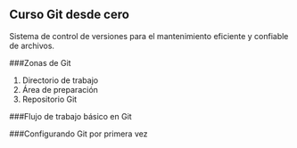 ## Curso Git desde cero
Sistema de control de versiones para el mantenimiento eficiente y confiable de archivos.

###Zonas de Git
1. Directorio de trabajo
2. Área de preparación
3. Repositorio Git

###Flujo de trabajo básico en Git



###Configurando Git por primera vez